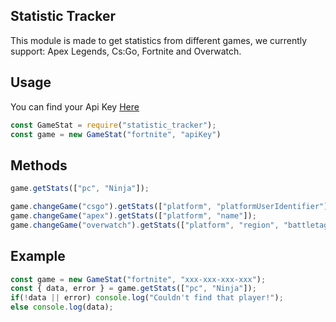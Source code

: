 ## Statistic Tracker
This module is made to get statistics from different games, we currently support: Apex Legends, Cs:Go, Fortnite and Overwatch.
## Usage
You can find your Api Key [Here](https://tracker.gg/developers/apps)
```js
const GameStat = require("statistic_tracker");
const game = new GameStat("fortnite", "apiKey")
```
## Methods

```js
game.getStats(["pc", "Ninja"]);
```
```js
game.changeGame("csgo").getStats(["platform", "platformUserIdentifier"]);
game.changeGame("apex").getStats(["platform", "name"]);
game.changeGame("overwatch").getStats(["platform", "region", "battletag"]);
```
## Example
```js
const game = new GameStat("fortnite", "xxx-xxx-xxx-xxx");
const { data, error } = game.getStats(["pc", "Ninja"]);
if(!data || error) console.log("Couldn't find that player!");
else console.log(data);
```